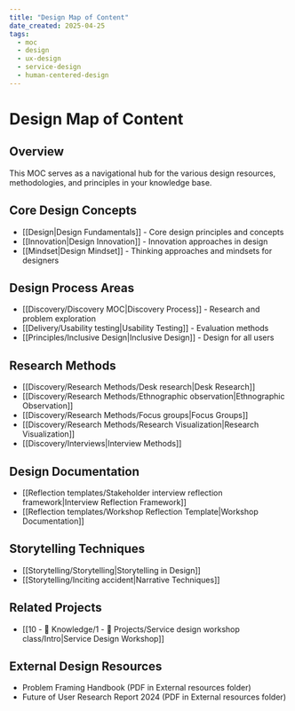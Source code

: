 ```yaml
---
title: "Design Map of Content"
date_created: 2025-04-25
tags:
  - moc
  - design
  - ux-design
  - service-design
  - human-centered-design
---
```


# Design Map of Content

## Overview
This MOC serves as a navigational hub for the various design resources, methodologies, and principles in your knowledge base.

## Core Design Concepts
- [[Design|Design Fundamentals]] - Core design principles and concepts
- [[Innovation|Design Innovation]] - Innovation approaches in design
- [[Mindset|Design Mindset]] - Thinking approaches and mindsets for designers

## Design Process Areas
- [[Discovery/Discovery MOC|Discovery Process]] - Research and problem exploration
- [[Delivery/Usability testing|Usability Testing]] - Evaluation methods
- [[Principles/Inclusive Design|Inclusive Design]] - Design for all users

## Research Methods
- [[Discovery/Research Methods/Desk research|Desk Research]]
- [[Discovery/Research Methods/Ethnographic observation|Ethnographic Observation]]
- [[Discovery/Research Methods/Focus groups|Focus Groups]]
- [[Discovery/Research Methods/Research Visualization|Research Visualization]]
- [[Discovery/Interviews|Interview Methods]]

## Design Documentation
- [[Reflection templates/Stakeholder interview reflection framework|Interview Reflection Framework]]
- [[Reflection templates/Workshop Reflection Template|Workshop Documentation]]

## Storytelling Techniques
- [[Storytelling/Storytelling|Storytelling in Design]]
- [[Storytelling/Inciting accident|Narrative Techniques]]

## Related Projects
- [[10 - 🧠 Knowledge/1 - 🚀 Projects/Service design workshop class/Intro|Service Design Workshop]]

## External Design Resources
- Problem Framing Handbook (PDF in External resources folder)
- Future of User Research Report 2024 (PDF in External resources folder)

